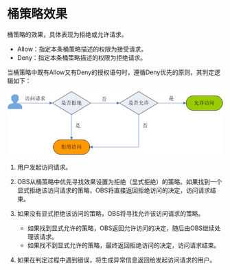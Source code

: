 # 桶策略效果<a name="obs_03_0048"></a>

桶策略的效果，具体表现为拒绝或允许请求。

-   Allow：指定本条桶策略描述的权限为接受请求。
-   Deny：指定本条桶策略描述的权限为拒绝请求。

当桶策略中既有Allow又有Deny的授权语句时，遵循Deny优先的原则，其判定逻辑如下：

![](figures/zh-cn_image_0129289324.png)

1.  用户发起访问请求。
2.  OBS从桶策略中优先寻找效果设置为拒绝（显式拒绝）的策略。如果找到一个显式拒绝该访问请求的策略，OBS将直接返回拒绝访问的决定，访问请求结束。
3.  如果没有显式拒绝该访问的策略，OBS将寻找允许该访问请求的策略。
    -   如果找到显式允许的策略，OBS返回允许访问的决定，随后由OBS继续处理该请求。
    -   如果找不到显式允许的策略，最终返回拒绝访问的决定，访问请求结束。

4.  如果在判定过程中遇到错误，将生成异常信息返回给发起访问请求的用户。

